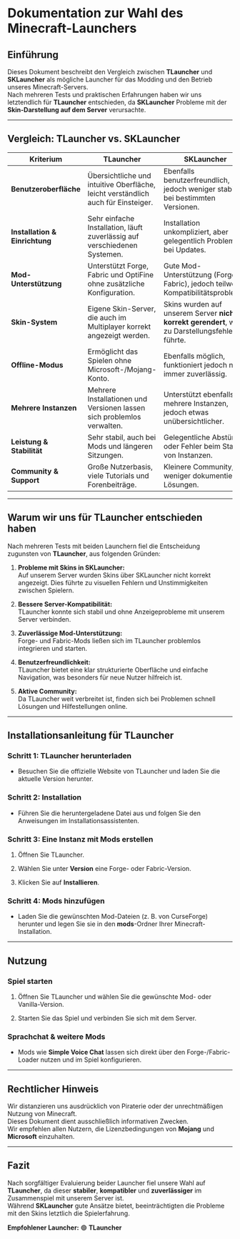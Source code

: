 # Dokumentation zur Wahl des Minecraft-Launchers

## Einführung

Dieses Dokument beschreibt den Vergleich zwischen **TLauncher** und **SKLauncher** als mögliche Launcher für das Modding und den Betrieb unseres Minecraft-Servers.  
Nach mehreren Tests und praktischen Erfahrungen haben wir uns letztendlich für **TLauncher** entschieden, da **SKLauncher** Probleme mit der **Skin-Darstellung auf dem Server** verursachte.

---

## Vergleich: TLauncher vs. SKLauncher

|Kriterium|**TLauncher**|**SKLauncher**|
|---|---|---|
|**Benutzeroberfläche**|Übersichtliche und intuitive Oberfläche, leicht verständlich auch für Einsteiger.|Ebenfalls benutzerfreundlich, jedoch weniger stabil bei bestimmten Versionen.|
|**Installation & Einrichtung**|Sehr einfache Installation, läuft zuverlässig auf verschiedenen Systemen.|Installation unkompliziert, aber gelegentlich Probleme bei Updates.|
|**Mod-Unterstützung**|Unterstützt Forge, Fabric und OptiFine ohne zusätzliche Konfiguration.|Gute Mod-Unterstützung (Forge & Fabric), jedoch teilweise Kompatibilitätsprobleme.|
|**Skin-System**|Eigene Skin-Server, die auch im Multiplayer korrekt angezeigt werden.|Skins wurden auf unserem Server **nicht korrekt gerendert**, was zu Darstellungsfehlern führte.|
|**Offline-Modus**|Ermöglicht das Spielen ohne Microsoft-/Mojang-Konto.|Ebenfalls möglich, funktioniert jedoch nicht immer zuverlässig.|
|**Mehrere Instanzen**|Mehrere Installationen und Versionen lassen sich problemlos verwalten.|Unterstützt ebenfalls mehrere Instanzen, jedoch etwas unübersichtlicher.|
|**Leistung & Stabilität**|Sehr stabil, auch bei Mods und längeren Sitzungen.|Gelegentliche Abstürze oder Fehler beim Starten von Instanzen.|
|**Community & Support**|Große Nutzerbasis, viele Tutorials und Forenbeiträge.|Kleinere Community, weniger dokumentierte Lösungen.|

---

## Warum wir uns für **TLauncher** entschieden haben

Nach mehreren Tests mit beiden Launchern fiel die Entscheidung zugunsten von **TLauncher**, aus folgenden Gründen:

1. **Probleme mit Skins in SKLauncher:**  
    Auf unserem Server wurden Skins über SKLauncher nicht korrekt angezeigt. Dies führte zu visuellen Fehlern und Unstimmigkeiten zwischen Spielern.
    
2. **Bessere Server-Kompatibilität:**  
    TLauncher konnte sich stabil und ohne Anzeigeprobleme mit unserem Server verbinden.
    
3. **Zuverlässige Mod-Unterstützung:**  
    Forge- und Fabric-Mods ließen sich im TLauncher problemlos integrieren und starten.
    
4. **Benutzerfreundlichkeit:**  
    TLauncher bietet eine klar strukturierte Oberfläche und einfache Navigation, was besonders für neue Nutzer hilfreich ist.
    
5. **Aktive Community:**  
    Da TLauncher weit verbreitet ist, finden sich bei Problemen schnell Lösungen und Hilfestellungen online.
    

---

## Installationsanleitung für TLauncher

### Schritt 1: TLauncher herunterladen

- Besuchen Sie die offizielle Website von TLauncher und laden Sie die aktuelle Version herunter.
    

### Schritt 2: Installation

- Führen Sie die heruntergeladene Datei aus und folgen Sie den Anweisungen im Installationsassistenten.
    

### Schritt 3: Eine Instanz mit Mods erstellen

1. Öffnen Sie TLauncher.
    
2. Wählen Sie unter **Version** eine Forge- oder Fabric-Version.
    
3. Klicken Sie auf **Installieren**.
    

### Schritt 4: Mods hinzufügen

- Laden Sie die gewünschten Mod-Dateien (z. B. von CurseForge) herunter und legen Sie sie in den **mods**-Ordner Ihrer Minecraft-Installation.
    

---

## Nutzung

### Spiel starten

1. Öffnen Sie TLauncher und wählen Sie die gewünschte Mod- oder Vanilla-Version.
    
2. Starten Sie das Spiel und verbinden Sie sich mit dem Server.
    

### Sprachchat & weitere Mods

- Mods wie **Simple Voice Chat** lassen sich direkt über den Forge-/Fabric-Loader nutzen und im Spiel konfigurieren.
    

---

## Rechtlicher Hinweis

Wir distanzieren uns ausdrücklich von Piraterie oder der unrechtmäßigen Nutzung von Minecraft.  
Dieses Dokument dient ausschließlich informativen Zwecken.  
Wir empfehlen allen Nutzern, die Lizenzbedingungen von **Mojang** und **Microsoft** einzuhalten.

---

## Fazit

Nach sorgfältiger Evaluierung beider Launcher fiel unsere Wahl auf **TLauncher**, da dieser **stabiler**, **kompatibler** und **zuverlässiger** im Zusammenspiel mit unserem Server ist.  
Während **SKLauncher** gute Ansätze bietet, beeinträchtigten die Probleme mit den Skins letztlich die Spielerfahrung.

**Empfohlener Launcher:** 🟢 **TLauncher**